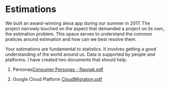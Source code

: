 # Estimations

We built an award-winning alexa app during our summer in 2017. The project narrowly touched on the aspect that demanded a project on its own, the estimation problem. This space serves to understand the common pratices around estimation and how can we best resolve them.

Your estimations are fundamental to statistics. It involves getting a good understanding of the world around us. Data is supported by people and platforms. I have created two documents that should help.

1. Personas[Consumer Personas - Raunak.pdf](https://github.com/raunaksharan/Estimations/files/10735192/Consumer.Personas.-.Raunak.pdf)

2. Google Cloud Platform [CloudMigration.pdf](https://github.com/raunaksharan/Estimations/files/10735264/CloudMigration.pdf)
